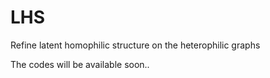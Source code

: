 # LHS
Refine latent homophilic structure on the heterophilic graphs

The codes will be available soon..
